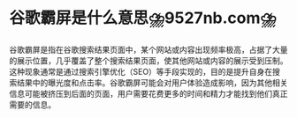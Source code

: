 # 谷歌霸屏是什么意思⛈️9527nb.com⛈️

谷歌霸屏是指在谷歌搜索结果页面中，某个网站或内容出现频率极高，占据了大量的展示位置，几乎覆盖了整个搜索结果页面，使其他网站或内容的展示受到压制。这种现象通常是通过搜索引擎优化（SEO）等手段实现的，目的是提升自身在搜索结果中的曝光度和点击率。谷歌霸屏可能会对用户体验造成影响，因为其他相关信息可能被挤压到后面的页面，用户需要花费更多的时间和精力才能找到他们真正需要的信息。